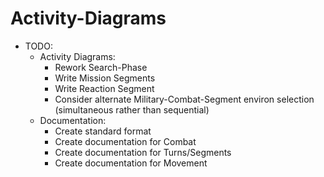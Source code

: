 Activity-Diagrams
============

* TODO:
    * Activity Diagrams:
        * Rework Search-Phase
        * Write Mission Segments
        * Write Reaction Segment
        * Consider alternate Military-Combat-Segment environ selection (simultaneous rather than sequential)
    * Documentation:
        * Create standard format
        * Create documentation for Combat
        * Create documentation for Turns/Segments
        * Create documentation for Movement
